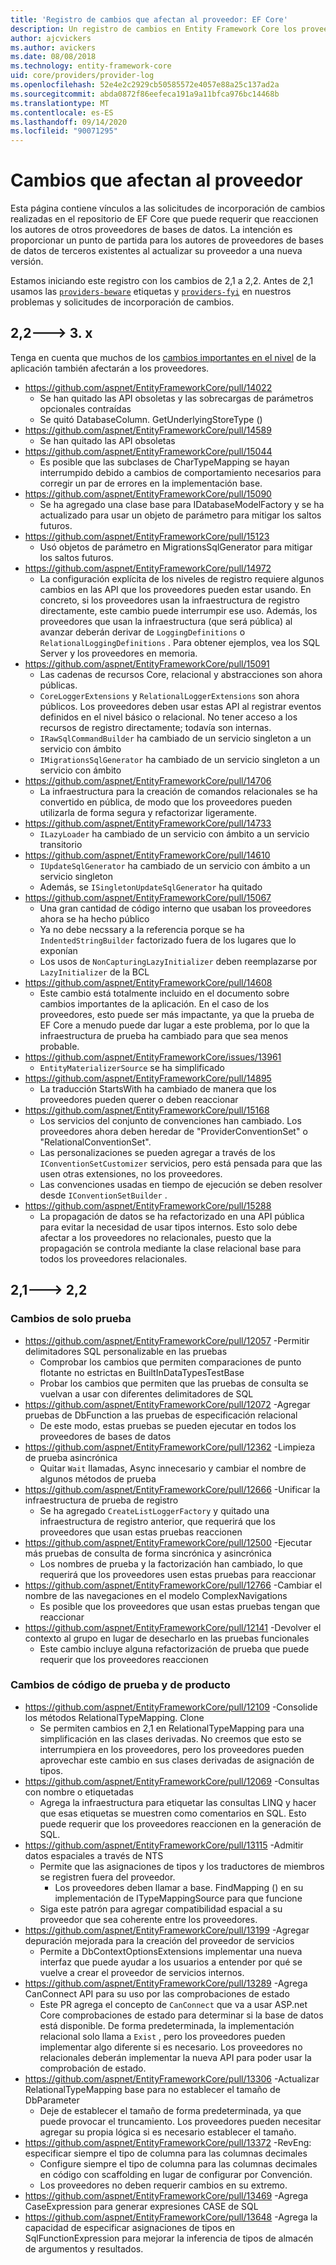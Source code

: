 ```yaml
---
title: 'Registro de cambios que afectan al proveedor: EF Core'
description: Un registro de cambios en Entity Framework Core los proveedores de impacto
author: ajcvickers
ms.author: avickers
ms.date: 08/08/2018
ms.technology: entity-framework-core
uid: core/providers/provider-log
ms.openlocfilehash: 52e4e2c2929cb50585572e4057e88a25c137ad2a
ms.sourcegitcommit: abda0872f86eefeca191a9a11bfca976bc14468b
ms.translationtype: MT
ms.contentlocale: es-ES
ms.lasthandoff: 09/14/2020
ms.locfileid: "90071295"
---
```

# <a name="provider-impacting-changes"></a>Cambios que afectan al proveedor

Esta página contiene vínculos a las solicitudes de incorporación de cambios realizadas en el repositorio de EF Core que puede requerir que reaccionen los autores de otros proveedores de bases de datos. La intención es proporcionar un punto de partida para los autores de proveedores de bases de datos de terceros existentes al actualizar su proveedor a una nueva versión.

Estamos iniciando este registro con los cambios de 2,1 a 2,2. Antes de 2,1 usamos las [`providers-beware`](https://github.com/aspnet/EntityFrameworkCore/labels/providers-beware) etiquetas y [`providers-fyi`](https://github.com/aspnet/EntityFrameworkCore/labels/providers-fyi) en nuestros problemas y solicitudes de incorporación de cambios.

## <a name="22-----3x"></a>2,2---> 3. x

Tenga en cuenta que muchos de los [cambios importantes en el nivel](xref:core/what-is-new/ef-core-3.x/breaking-changes) de la aplicación también afectarán a los proveedores.

* <https://github.com/aspnet/EntityFrameworkCore/pull/14022>
  * Se han quitado las API obsoletas y las sobrecargas de parámetros opcionales contraídas
  * Se quitó DatabaseColumn. GetUnderlyingStoreType ()
* <https://github.com/aspnet/EntityFrameworkCore/pull/14589>
  * Se han quitado las API obsoletas
* <https://github.com/aspnet/EntityFrameworkCore/pull/15044>
  * Es posible que las subclases de CharTypeMapping se hayan interrumpido debido a cambios de comportamiento necesarios para corregir un par de errores en la implementación base.
* <https://github.com/aspnet/EntityFrameworkCore/pull/15090>
  * Se ha agregado una clase base para IDatabaseModelFactory y se ha actualizado para usar un objeto de parámetro para mitigar los saltos futuros.
* <https://github.com/aspnet/EntityFrameworkCore/pull/15123>
  * Usó objetos de parámetro en MigrationsSqlGenerator para mitigar los saltos futuros.
* <https://github.com/aspnet/EntityFrameworkCore/pull/14972>
  * La configuración explícita de los niveles de registro requiere algunos cambios en las API que los proveedores pueden estar usando. En concreto, si los proveedores usan la infraestructura de registro directamente, este cambio puede interrumpir ese uso. Además, los proveedores que usan la infraestructura (que será pública) al avanzar deberán derivar de `LoggingDefinitions` o `RelationalLoggingDefinitions` . Para obtener ejemplos, vea los SQL Server y los proveedores en memoria.
* <https://github.com/aspnet/EntityFrameworkCore/pull/15091>
  * Las cadenas de recursos Core, relacional y abstracciones son ahora públicas.
  * `CoreLoggerExtensions` y `RelationalLoggerExtensions` son ahora públicos. Los proveedores deben usar estas API al registrar eventos definidos en el nivel básico o relacional. No tener acceso a los recursos de registro directamente; todavía son internas.
  * `IRawSqlCommandBuilder` ha cambiado de un servicio singleton a un servicio con ámbito
  * `IMigrationsSqlGenerator` ha cambiado de un servicio singleton a un servicio con ámbito
* <https://github.com/aspnet/EntityFrameworkCore/pull/14706>
  * La infraestructura para la creación de comandos relacionales se ha convertido en pública, de modo que los proveedores pueden utilizarla de forma segura y refactorizar ligeramente.
* <https://github.com/aspnet/EntityFrameworkCore/pull/14733>
  * `ILazyLoader` ha cambiado de un servicio con ámbito a un servicio transitorio
* <https://github.com/aspnet/EntityFrameworkCore/pull/14610>
  * `IUpdateSqlGenerator` ha cambiado de un servicio con ámbito a un servicio singleton
  * Además, se `ISingletonUpdateSqlGenerator` ha quitado
* <https://github.com/aspnet/EntityFrameworkCore/pull/15067>
  * Una gran cantidad de código interno que usaban los proveedores ahora se ha hecho público
  * Ya no debe necssary a la referencia porque se ha `IndentedStringBuilder` factorizado fuera de los lugares que lo exponían
  * Los usos de `NonCapturingLazyInitializer` deben reemplazarse por `LazyInitializer` de la BCL
* <https://github.com/aspnet/EntityFrameworkCore/pull/14608>
  * Este cambio está totalmente incluido en el documento sobre cambios importantes de la aplicación. En el caso de los proveedores, esto puede ser más impactante, ya que la prueba de EF Core a menudo puede dar lugar a este problema, por lo que la infraestructura de prueba ha cambiado para que sea menos probable.
* <https://github.com/aspnet/EntityFrameworkCore/issues/13961>
  * `EntityMaterializerSource` se ha simplificado
* <https://github.com/aspnet/EntityFrameworkCore/pull/14895>
  * La traducción StartsWith ha cambiado de manera que los proveedores pueden querer o deben reaccionar
* <https://github.com/aspnet/EntityFrameworkCore/pull/15168>
  * Los servicios del conjunto de convenciones han cambiado. Los proveedores ahora deben heredar de "ProviderConventionSet" o "RelationalConventionSet".
  * Las personalizaciones se pueden agregar a través de los `IConventionSetCustomizer` servicios, pero está pensada para que las usen otras extensiones, no los proveedores.
  * Las convenciones usadas en tiempo de ejecución se deben resolver desde `IConventionSetBuilder` .
* <https://github.com/aspnet/EntityFrameworkCore/pull/15288>
  * La propagación de datos se ha refactorizado en una API pública para evitar la necesidad de usar tipos internos. Esto solo debe afectar a los proveedores no relacionales, puesto que la propagación se controla mediante la clase relacional base para todos los proveedores relacionales.

## <a name="21-----22"></a>2,1---> 2,2

### <a name="test-only-changes"></a>Cambios de solo prueba

* <https://github.com/aspnet/EntityFrameworkCore/pull/12057> -Permitir delimitadores SQL personalizable en las pruebas
  * Comprobar los cambios que permiten comparaciones de punto flotante no estrictas en BuiltInDataTypesTestBase
  * Probar los cambios que permiten que las pruebas de consulta se vuelvan a usar con diferentes delimitadores de SQL
* <https://github.com/aspnet/EntityFrameworkCore/pull/12072> -Agregar pruebas de DbFunction a las pruebas de especificación relacional
  * De este modo, estas pruebas se pueden ejecutar en todos los proveedores de bases de datos
* <https://github.com/aspnet/EntityFrameworkCore/pull/12362> -Limpieza de prueba asincrónica
  * Quitar `Wait` llamadas, Async innecesario y cambiar el nombre de algunos métodos de prueba
* <https://github.com/aspnet/EntityFrameworkCore/pull/12666> -Unificar la infraestructura de prueba de registro
  * Se ha agregado `CreateListLoggerFactory` y quitado una infraestructura de registro anterior, que requerirá que los proveedores que usan estas pruebas reaccionen
* <https://github.com/aspnet/EntityFrameworkCore/pull/12500> -Ejecutar más pruebas de consulta de forma sincrónica y asincrónica
  * Los nombres de prueba y la factorización han cambiado, lo que requerirá que los proveedores usen estas pruebas para reaccionar
* <https://github.com/aspnet/EntityFrameworkCore/pull/12766> -Cambiar el nombre de las navegaciones en el modelo ComplexNavigations
  * Es posible que los proveedores que usan estas pruebas tengan que reaccionar
* <https://github.com/aspnet/EntityFrameworkCore/pull/12141> -Devolver el contexto al grupo en lugar de desecharlo en las pruebas funcionales
  * Este cambio incluye alguna refactorización de prueba que puede requerir que los proveedores reaccionen

### <a name="test-and-product-code-changes"></a>Cambios de código de prueba y de producto

* <https://github.com/aspnet/EntityFrameworkCore/pull/12109> -Consolide los métodos RelationalTypeMapping. Clone
  * Se permiten cambios en 2,1 en RelationalTypeMapping para una simplificación en las clases derivadas. No creemos que esto se interrumpiera en los proveedores, pero los proveedores pueden aprovechar este cambio en sus clases derivadas de asignación de tipos.
* <https://github.com/aspnet/EntityFrameworkCore/pull/12069> -Consultas con nombre o etiquetadas
  * Agrega la infraestructura para etiquetar las consultas LINQ y hacer que esas etiquetas se muestren como comentarios en SQL. Esto puede requerir que los proveedores reaccionen en la generación de SQL.
* <https://github.com/aspnet/EntityFrameworkCore/pull/13115> -Admitir datos espaciales a través de NTS
  * Permite que las asignaciones de tipos y los traductores de miembros se registren fuera del proveedor.
    * Los proveedores deben llamar a base. FindMapping () en su implementación de ITypeMappingSource para que funcione
  * Siga este patrón para agregar compatibilidad espacial a su proveedor que sea coherente entre los proveedores.
* <https://github.com/aspnet/EntityFrameworkCore/pull/13199> -Agregar depuración mejorada para la creación del proveedor de servicios
  * Permite a DbContextOptionsExtensions implementar una nueva interfaz que puede ayudar a los usuarios a entender por qué se vuelve a crear el proveedor de servicios internos.
* <https://github.com/aspnet/EntityFrameworkCore/pull/13289> -Agrega CanConnect API para su uso por las comprobaciones de estado
  * Este PR agrega el concepto de `CanConnect` que va a usar ASP.net Core comprobaciones de estado para determinar si la base de datos está disponible. De forma predeterminada, la implementación relacional solo llama a `Exist` , pero los proveedores pueden implementar algo diferente si es necesario. Los proveedores no relacionales deberán implementar la nueva API para poder usar la comprobación de estado.
* <https://github.com/aspnet/EntityFrameworkCore/pull/13306> -Actualizar RelationalTypeMapping base para no establecer el tamaño de DbParameter
  * Deje de establecer el tamaño de forma predeterminada, ya que puede provocar el truncamiento. Los proveedores pueden necesitar agregar su propia lógica si es necesario establecer el tamaño.
* <https://github.com/aspnet/EntityFrameworkCore/pull/13372> -RevEng: especificar siempre el tipo de columna para las columnas decimales
  * Configure siempre el tipo de columna para las columnas decimales en código con scaffolding en lugar de configurar por Convención.
  * Los proveedores no deben requerir cambios en su extremo.
* <https://github.com/aspnet/EntityFrameworkCore/pull/13469> -Agrega CaseExpression para generar expresiones CASE de SQL
* <https://github.com/aspnet/EntityFrameworkCore/pull/13648> -Agrega la capacidad de especificar asignaciones de tipos en SqlFunctionExpression para mejorar la inferencia de tipos de almacén de argumentos y resultados.
